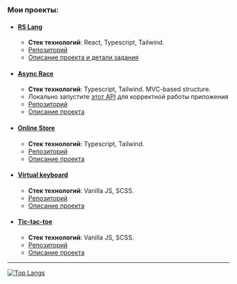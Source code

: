 ### Мои проекты:
* #### [RS Lang](https://rss-team56-2022.netlify.app/) ####
     * **Стек технологий**: React, Typescript, Tailwind.
     * [Репозиторий](https://github.com/antiqqt/rslang/tree/main)
     * [Описание проекта и детали задания](https://github.com/antiqqt/rslang/pull/21)

* #### [Async Race](https://rolling-scopes-school.github.io/antiqqt-JSFE2022Q1/async-race/dist/) ####
     * **Стек технологий**: Typescript, Tailwind. MVC-based structure.
     * Локально запустите [этот АPI](https://github.com/mikhama/async-race-api) для корректной работы приложения
     * [Репозиторий](https://github.com/antiqqt/RSS-Tasks-Stages-1-2/tree/async-race)
     * [Описание проекта](https://github.com/antiqqt/RSS-Tasks-Stages-1-2/pull/3)

* #### [Online Store](https://rolling-scopes-school.github.io/antiqqt-JSFE2022Q1/online-store/dist/) ####
     * **Стек технологий**: Typescript, Tailwind.
     * [Репозиторий](https://github.com/antiqqt/RSS-Tasks-Stages-1-2/tree/online-store)
     * [Описание проекта](https://github.com/antiqqt/RSS-Tasks-Stages-1-2/pull/4)

* #### [Virtual keyboard](https://antiqqt.github.io/virtual-keyboard/dist/) ####
     * **Стек технологий**: Vanilla JS, SCSS.
     * [Репозиторий](https://github.com/antiqqt/virtual-keyboard)
     * [Описание проекта](https://github.com/antiqqt/virtual-keyboard/pull/1)

<!---
* #### [Shelter landing page](https://rolling-scopes-school.github.io/antiqqt-JSFE2022Q1/shelter/pages/main/) ####
     * **Стек технологий**: Vanilla JS, SCSS.
     * [Репозиторий](https://github.com/antiqqt/RSS-Tasks-Stages-1-2/tree/main/shelter)
     * [Описание проекта](https://github.com/antiqqt/RSS-Tasks-Stages-1-2/pull/2)
-->  

* #### [Tic-tac-toe](https://antiqqt.github.io/Stage0/tic-tac-toe/) ####
     * **Стек технологий**: Vanilla JS, SCSS.
     * [Репозиторий](https://github.com/antiqqt/Stage0/tree/tic-tac-toe)
     * [Описание проекта](https://github.com/antiqqt/Stage0/blob/main/README.md#4-tic-tac-toe)

_____

[![Top Langs](https://github-readme-stats.vercel.app/api/top-langs/?username=antiqqt&layout=compact)](https://github.com/anuraghazra/github-readme-stats)
